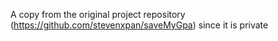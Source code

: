 A copy from the original project repository (https://github.com/stevenxpan/saveMyGpa) since it is private
